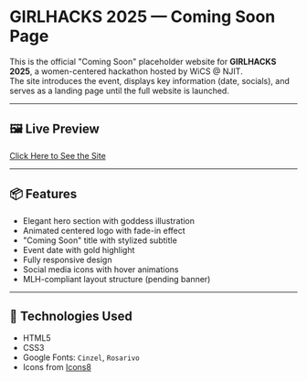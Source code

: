 # GIRLHACKS 2025 — Coming Soon Page

This is the official "Coming Soon" placeholder website for **GIRLHACKS 2025**, a women-centered hackathon hosted by WiCS @ NJIT.  
The site introduces the event, displays key information (date, socials), and serves as a landing page until the full website is launched.

---

## 🖼 Live Preview

[Click Here to See the Site](https://m4lachi.github.io/girlHackComingSoon/)

---

## 📦 Features

- Elegant hero section with goddess illustration
- Animated centered logo with fade-in effect
- "Coming Soon" title with stylized subtitle
- Event date with gold highlight
- Fully responsive design
- Social media icons with hover animations
- MLH-compliant layout structure (pending banner)

---

## 🚀 Technologies Used

- HTML5
- CSS3
- Google Fonts: `Cinzel`, `Rosarivo`
- Icons from [Icons8](https://icons8.com)

